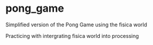 # pong_game

Simplified version of the Pong Game using the fisica world

Practicing with intergrating fisica world into processing
